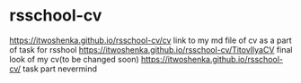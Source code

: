 # rsschool-cv
https://itwoshenka.github.io/rsschool-cv/cv link to my md file of cv as a part of task for rsshool
https://itwoshenka.github.io/rsschool-cv/TitovIlyaCV final look of my cv(to be changed soon)
https://itwoshenka.github.io/rsschool-cv/ task part nevermind
